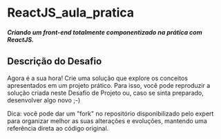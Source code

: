 # ReactJS_aula_pratica
 

##### Criando um front-end totalmente componentizado na prática com ReactJS.

## Descrição do Desafio

Agora é a sua hora! Crie uma solução que explore os conceitos apresentados em um projeto prático. Para isso, você pode reproduzir a solução criada neste Desafio de Projeto ou, caso se sinta preparado, desenvolver algo novo ;-)

Dica: você pode dar um "fork" no repositório disponibilizado pelo expert para organizar melhor as suas alterações e evoluções, mantendo uma referência direta ao código original.
